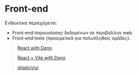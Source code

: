 # Front-end

Ενδεικτικά περιεχόμενα:

- Front-end παρουσίασης δεδομένων σε περιβάλλον web.
- Front-end tests (προαιρετικά για πολυπληθείς ομάδες).

> [React with Deno](https://docs.deno.com/examples/react_tutorial/)

> [React + Vite with Deno](https://github.com/bluwy/create-vite-extra)

> [shadcn/ui](https://ui.shadcn.com/)
